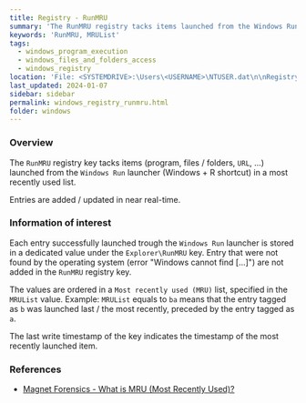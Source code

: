 ```yaml
---
title: Registry - RunMRU
summary: 'The RunMRU registry tacks items launched from the Windows Run launcher (Windows + R shortcut).\n\nInformation of interest: values entered (program names, files / folders, URL, ...) in the Windows Run launcher, if associated with a successful launch.\n\nValues are ordered in a most recently used list. The timestamp of launch of the most recently launched item can thus be deduced from the last write timestamp of the registry key.'
keywords: 'RunMRU, MRUList'
tags:
  - windows_program_execution
  - windows_files_and_folders_access
  - windows_registry
location: 'File: <SYSTEMDRIVE>:\Users\<USERNAME>\NTUSER.dat\n\nRegistry key:\nHKCU\SOFTWARE\Microsoft\Windows\CurrentVersion\Explorer\RunMRU'
last_updated: 2024-01-07
sidebar: sidebar
permalink: windows_registry_runmru.html
folder: windows
---
```


### Overview

The `RunMRU` registry key tacks items (program, files / folders, `URL`, ...)
launched from the `Windows Run` launcher (Windows + R shortcut) in a most
recently used list.

Entries are added / updated in near real-time.

### Information of interest

Each entry successfully launched trough the `Windows Run` launcher is stored in
a dedicated value under the `Explorer\RunMRU` key. Entry that were not found
by the operating system (error "Windows cannot find [...]") are not added in
the `RunMRU` registry key.

The values are ordered in a `Most recently used (MRU)` list, specified in the
`MRUList` value. Example: `MRUList` equals to `ba` means that the entry tagged
as `b` was launched last / the most recently, preceded by the entry tagged as
`a`.

The last write timestamp of the key indicates the timestamp of the most
recently launched item.

### References

  - [Magnet Forensics - What is MRU (Most Recently Used)?](https://www.magnetforensics.com/blog/what-is-mru-most-recently-used/)
